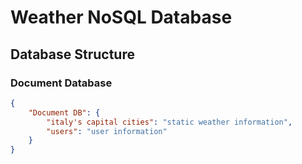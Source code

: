 # Weather NoSQL Database

## Database Structure

### Document Database
```json
{
    "Document DB": {
        "italy's capital cities": "static weather information",
        "users": "user information"
    }
}
